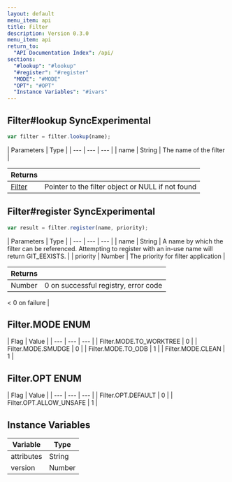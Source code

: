 ```yaml
---
layout: default
menu_item: api
title: Filter
description: Version 0.3.0
menu_item: api
return_to:
  "API Documentation Index": /api/
sections:
  "#lookup": "#lookup"
  "#register": "#register"
  "MODE": "#MODE"
  "OPT": "#OPT"
  "Instance Variables": "#ivars"
---
```


## <a name="lookup"></a><span>Filter#</span>lookup <span class="tags"><span class="sync">Sync</span><span class="experimental">Experimental</span></span>

```js
var filter = filter.lookup(name);
```

| Parameters | Type |
| --- | --- | --- |
| name | String | The name of the filter |

| Returns |  |
| --- | --- |
| [Filter](/api/filter/) |  Pointer to the filter object or NULL if not found |

## <a name="register"></a><span>Filter#</span>register <span class="tags"><span class="sync">Sync</span><span class="experimental">Experimental</span></span>

```js
var result = filter.register(name, priority);
```

| Parameters | Type |
| --- | --- | --- |
| name | String | A name by which the filter can be referenced. Attempting to register with an in-use name will return GIT_EEXISTS. |
| priority | Number | The priority for filter application |

| Returns |  |
| --- | --- |
| Number |  0 on successful registry, error code 
<
0 on failure |

## <a name="MODE"></a><span>Filter.</span>MODE <span class="tags"><span class="enum">ENUM</span></span>

| Flag | Value |
| --- | --- | --- |
| <span>Filter.MODE.</span>TO_WORKTREE | 0 |
| <span>Filter.MODE.</span>SMUDGE | 0 |
| <span>Filter.MODE.</span>TO_ODB | 1 |
| <span>Filter.MODE.</span>CLEAN | 1 |

## <a name="OPT"></a><span>Filter.</span>OPT <span class="tags"><span class="enum">ENUM</span></span>

| Flag | Value |
| --- | --- | --- |
| <span>Filter.OPT.</span>DEFAULT | 0 |
| <span>Filter.OPT.</span>ALLOW_UNSAFE | 1 |

## <a name="ivars"></a>Instance Variables

| Variable | Type |
| --- | --- |
| <a name="attributes"></a>attributes | String |
| <a name="version"></a>version | Number |

